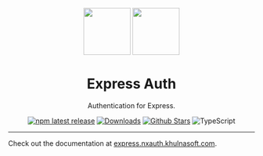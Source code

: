 <p align="center">
  <a href="https://expressjs.com" target="_blank"><img height="96px" src="https://nxauth.khulnasoft.com/img/etc/express.svg" /></a>
  <a href="https://express.nxauth.khulnasoft.com" target="_blank"><img height="96px" src="https://nxauth.khulnasoft.com/img/logo-sm.png" /></a>
  <h1 align="center">Express Auth</h1>
</p>
<p align="center">
  Authentication for Express.
</p>
<p align="center">
  <a href="https://www.npmjs.com/package/@nxauth/express"><img src="https://img.shields.io/npm/v/@nxauth/express?style=flat-square&label=latest&color=purple" alt="npm latest release" /></a>
  <a href="https://www.npmtrends.com/@nxauth/express"><img src="https://img.shields.io/npm/dm/@nxauth/express?style=flat-square&color=cyan" alt="Downloads" /></a>
  <a href="https://github.com/khulnasoft/nxauth/stargazers"><img src="https://img.shields.io/github/stars/khulnasoft/nxauth?style=flat-square&color=orange" alt="Github Stars" /></a>
  <img src="https://shields.io/badge/TypeScript-3178C6?logo=TypeScript&logoColor=fff&style=flat-square" alt="TypeScript" />
</p>

---

Check out the documentation at [express.nxauth.khulnasoft.com](https://express.nxauth.khulnasoft.com).
